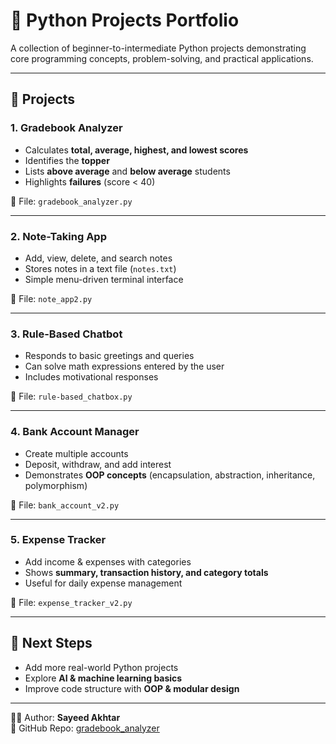 # 📘 Python Projects Portfolio  

A collection of beginner-to-intermediate Python projects demonstrating core programming concepts, problem-solving, and practical applications.  

---

## 🚀 Projects  

### 1. Gradebook Analyzer  
- Calculates **total, average, highest, and lowest scores**  
- Identifies the **topper**  
- Lists **above average** and **below average** students  
- Highlights **failures** (score < 40)  

📂 File: `gradebook_analyzer.py`  

---

### 2. Note-Taking App  
- Add, view, delete, and search notes  
- Stores notes in a text file (`notes.txt`)  
- Simple menu-driven terminal interface  

📂 File: `note_app2.py`  

---

### 3. Rule-Based Chatbot  
- Responds to basic greetings and queries  
- Can solve math expressions entered by the user  
- Includes motivational responses  

📂 File: `rule-based_chatbox.py`  

---

### 4. Bank Account Manager  
- Create multiple accounts  
- Deposit, withdraw, and add interest  
- Demonstrates **OOP concepts** (encapsulation, abstraction, inheritance, polymorphism)  

📂 File: `bank_account_v2.py`  

---

### 5. Expense Tracker  
- Add income & expenses with categories  
- Shows **summary, transaction history, and category totals**  
- Useful for daily expense management  

📂 File: `expense_tracker_v2.py`  

---

## 📌 Next Steps  
- Add more real-world Python projects  
- Explore **AI & machine learning basics**  
- Improve code structure with **OOP & modular design**  

---

👨‍💻 Author: **Sayeed Akhtar**  
🔗 GitHub Repo: [gradebook_analyzer](https://github.com/gsayeedakhtar-ops/gradebook_analyzer)  
